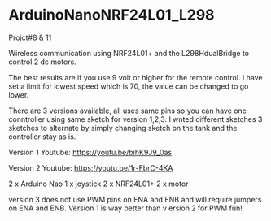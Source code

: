 # ArduinoNanoNRF24L01_L298

Projct#8 & 11

Wireless communication using NRF24L01+ and the L298HdualBridge to control 2 dc motors.

The best results are if you use 9 volt or higher for the remote control. I have set a limit for lowest speed which is 70, the value can be changed to go lower.

There are 3 versions available, all uses same pins so you can have one conntroller using same sketch for version 1,2,3. I wnted different sketches 3 sketches to alternate by simply changing sketch on the tank and the controller stay as is.


Version 1
Youtube:
https://youtu.be/bihK9J9_0as

Version 2
Youtube:
https://youtu.be/1r-FbrC-4KA


2 x Arduino Nao
1 x joystick
2 x NRF24L01+
2 x motor 

version 3 does not use PWM pins on ENA and ENB and will require jumpers on ENA and ENB. Version 1 is way better than v ersion 2 for PWM fun!

